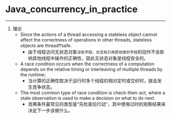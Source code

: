 # Java_concurrency_in_practice

______________

1. 理论
   - Since the actions of a thread accessing a stateless object cannot affect the correctness of operations in other threads, stateless objects are threadͲsafe.
     - 由于线程访问无状态对象`没有字段，也没有引用其他类的字段`的动作不会影响其他线程中操作的正确性，因此无状态对象是线程安全的。
   - A race condition occurs when the correctness of a computation depends on the relative timing or interleaving of multiple threads by the runtime;
     - 当计算的正确性取决于运行时多个线程的相对定时或交织时，就会发生竞争状态。
   - The most common type of race condition is check-then-act, where a stale observation is used to make a decision on what to do next.
     - 竞赛条件最常见的类型是“先检查后行动”，其中使用过时的观察结果来决定下一步该做什么。